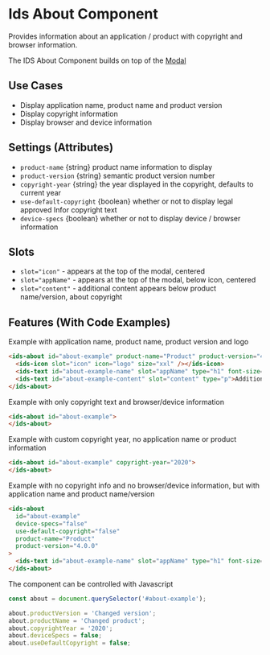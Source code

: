 # Ids About Component

Provides information about an application / product with copyright and browser information.

The IDS About Component builds on top of the [Modal]('../ids-modal/README.md')

## Use Cases

- Display application name, product name and product version
- Display copyright information
- Display browser and device information

## Settings (Attributes)

- `product-name` {string} product name information to display
- `product-version` {string} semantic product version number
- `copyright-year` {string} the year displayed in the copyright, defaults to current year
- `use-default-copyright` {boolean} whether or not to display legal approved Infor copyright text
- `device-specs` {boolean} whether or not to display device / browser information

## Slots

- `slot="icon"` - appears at the top of the modal, centered
- `slot="appName"` - appears at the top of the modal, below icon, centered
- `slot="content"` - additional content appears below product name/version, about copyright

## Features (With Code Examples)

Example with application name, product name, product version and logo

```html
<ids-about id="about-example" product-name="Product" product-version="4.0.0">
  <ids-icon slot="icon" icon="logo" size="xxl" /></ids-icon>
  <ids-text id="about-example-name" slot="appName" type="h1" font-size="24" font-weight="bold">Application Name</ids-text>
  <ids-text id="about-example-content" slot="content" type="p">Additional content</ids-text>
</ids-about>
```

Example with only copyright text and browser/device information

```html
<ids-about id="about-example">
</ids-about>
```

Example with custom copyright year, no application name or product information

```html
<ids-about id="about-example" copyright-year="2020">
</ids-about>
```

Example with no copyright info and no browser/device information, but with application name and product name/version

```html
<ids-about
  id="about-example"
  device-specs="false"
  use-default-copyright="false"
  product-name="Product"
  product-version="4.0.0"
>
  <ids-text id="about-example-name" slot="appName" type="h1" font-size="24" font-weight="bold">Application Name</ids-text>
</ids-about>
```

The component can be controlled with Javascript

```js
const about = document.querySelector('#about-example');

about.productVersion = 'Changed version';
about.productName = 'Changed product';
about.copyrightYear = '2020';
about.deviceSpecs = false;
about.useDefaultCopyright = false;
```

